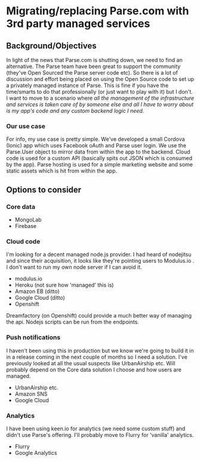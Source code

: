 # Migrating/replacing Parse.com with 3rd party managed services

## Background/Objectives
In light of the news that Parse.com is shutting down, we need to find an alternative. The Parse team have been great to support the community (they've Open Sourced the Parse server code etc). So there is a lot of discussion and effort being placed on using the Open Source code to set up a privately managed instance of Parse. This is fine if you have the time/smarts to do that professionally (or just want to play with it) but I don't. I want to move to a scenario where _all the management of the infrastructure and services is taken care of by someone else and all I have to worry about is my app's code and any custom backend logic I need_.
### Our use case
For info, my use case is pretty simple. We've developed a small Cordova (Ionic) app which uses Facebook oAuth and Parse user login. We use the Parse.User object to mirror data from within the app to the backend. Cloud code is used for a custom API (basically spits out JSON which is consumed by the app). Parse hosting is used for a simple marketing website and some static assets which is hit from within the app.

## Options to consider
### Core data
- MongoLab
- Firebase

### Cloud code
I'm looking for a decent managed node.js provider. I had heard of nodejitsu and since their acquisition, it looks like they're pointing users to Modulus.io . I don't want to run my own node server if I can avoid it.
- modulus.io
- Heroku (not sure how 'managed' this is)
- Amazon EB (ditto)
- Google Cloud (ditto)
- Openshift

Dreamfactory (on Openshift) could provide a much better way of managing the api. Nodejs scripts can be run from the endpoints.

### Push notifications
I haven't been using this in production but we know we're going to build it in in a release coming in the next couple of months so I need a solution. I've previously looked at all the usual suspects like UrbanAirship etc. Will probably depend on the Core data solution I choose and how users are managed.
- UrbanAirship etc.
- Amazon SNS
- Google Cloud

### Analytics
I have been using keen.io for analytics (we need some custom stuff) and didn't use Parse's offering. I'll probably move to Flurry for 'vanilla' analytics.
- Flurry
- Google Analytics
